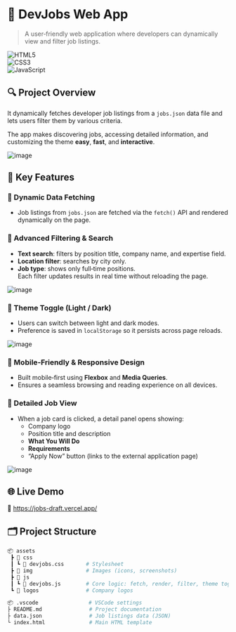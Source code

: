# 📖 DevJobs Web App

> A user‑friendly web application where developers can dynamically view and filter job listings.

![HTML5](https://img.shields.io/badge/HTML5-E34F26?style=for-the-badge&logo=html5)  
![CSS3](https://img.shields.io/badge/CSS3-1572B6?style=for-the-badge&logo=css3)  
![JavaScript](https://img.shields.io/badge/JavaScript-F7DF1E?style=for-the-badge&logo=javascript)

## 🔍 Project Overview

It dynamically fetches developer job listings from a `jobs.json` data file and lets users filter them by various criteria.

The app makes discovering jobs, accessing detailed information, and customizing the theme **easy**, **fast**, and **interactive**.

![image](https://github.com/user-attachments/assets/f3e1335b-271e-4b91-ab00-951226d88d4a)

## 🚀 Key Features

### 🔸 Dynamic Data Fetching  
- Job listings from `jobs.json` are fetched via the `fetch()` API and rendered dynamically on the page.  

### 🔸 Advanced Filtering & Search  
- **Text search**: filters by position title, company name, and expertise field.  
- **Location filter**: searches by city only.  
- **Job type**: shows only full‑time positions.  
Each filter updates results in real time without reloading the page.  

![image](https://github.com/user-attachments/assets/c354b268-30b7-443b-b683-78ee17fc8cef)

### 🔸 Theme Toggle (Light / Dark)  
- Users can switch between light and dark modes.  
- Preference is saved in `localStorage` so it persists across page reloads.

![image](https://github.com/user-attachments/assets/8912b651-1687-405e-bca1-83a2f2ea2ee1)

### 🔸 Mobile‑Friendly & Responsive Design  
- Built mobile‑first using **Flexbox** and **Media Queries**.  
- Ensures a seamless browsing and reading experience on all devices.

### 🔸 Detailed Job View  
- When a job card is clicked, a detail panel opens showing:  
  - Company logo  
  - Position title and description  
  - **What You Will Do**  
  - **Requirements**  
  - “Apply Now” button (links to the external application page)  

![image](https://github.com/user-attachments/assets/ab37b3d8-dd19-4680-af09-13b9d27c1b78)

## 🌐 Live Demo

🔗 https://jobs-draft.vercel.app/


## 🗂️ Project Structure

```bash
📦 assets
 ┣ 📂 css
 ┃ ┗ 📄 devjobs.css       # Stylesheet
 ┣ 📂 img                 # Images (icons, screenshots)
 ┣ 📂 js
 ┃ ┗ 📄 devjobs.js        # Core logic: fetch, render, filter, theme toggle
 ┗ 📂 logos               # Company logos

📦 .vscode                # VSCode settings
├ README.md               # Project documentation
├ data.json               # Job listings data (JSON)
└ index.html              # Main HTML template
